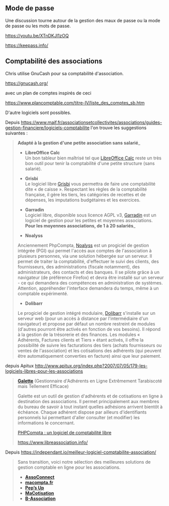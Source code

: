 
## Mode de passe

Une discussion tourne autour de la gestion des maux de passe ou la mode de passe ou les mots de passe. 

https://youtu.be/XTnDKJl1zOQ

https://keepass.info/

## Comptabilité des associations

Chris utilise GnuCash pour sa comptabilité d'association. 

https://gnucash.org/

avec un plan de comptes inspirés de ceci

https://www.plancomptable.com/titre-IV/liste_des_comptes_sb.htm

D'autre logiciels sont possibles. 

Depuis https://www.maif.fr/associationsetcollectivites/associations/guides-gestion-financiere/logiciels-comptabilite l'on trouve les suggestions suivantes :

> **Adapté à la gestion d'une petite association sans salarié**_
> 
> - **LibreOffice Calc**   
>     Un bon tableur bien maîtrisé tel que [LibreOffice Calc](https://fr.libreoffice.org/discover/calc/ "LibreOffice Calc") reste un très bon outil pour tenir la comptabilité d'une petite structure (sans salarié).
> - **Grisbi**  
>     Le logiciel libre [Grisbi](http://www.grisbi.org/ "Grisbi") vous permettra de faire une comptabilité dite « de caisse ». Respectant les règles de la comptabilité française, il gère les tiers, les catégories de recettes et de dépenses, les imputations budgétaires et les exercices. 
> - **Garradin**  
>     Logiciel libre, disponible sous licence AGPL v3, [Garradin](http://dev.kd2.org/garradin/ "Garradin") est un logiciel de gestion pour les petites et moyennes associations.
> **Pour les moyennes associations, de 1 à 20 salariés**_
> 
> - **Noalyss**
> 
> Anciennement PhpCompta, [Noalyss](https://www.noalyss.eu/ "Noalyss") est un progiciel de gestion intégrée (PGI) qui permet l'accès aux comptes de l'association à plusieurs personnes, via une solution hébergée sur un serveur. Il permet de traiter la comptabilité, d'effectuer le suivi des clients, des fournisseurs, des administrations (fiscale notamment), des administrateurs, des contacts et des banques. Il se pilote grâce à un navigateur (de préférence Firefox) et devra être installé sur un serveur - ce qui demandera des compétences en administration de systèmes. Attention, appréhender l'interface demandera du temps, même à un comptable expérimenté.
> 
> - **Dolibarr**
> 
> Le progiciel de gestion intégré modulaire, [Dolibarr](https://www.dolibarr.fr/ "Dolibarr") s'installe sur un serveur web (pour un accès à distance par l'intermédiaire d'un navigateur) et propose par défaut un nombre restreint de modules (d'autres pourront être activés en fonction de vos besoins). Il répond à la gestion de la trésorerie et des finances. Les modules « Adhérents, Factures clients et Tiers » étant activés, il offre la possibilité de suivre les facturations des tiers (achats fournisseurs ou ventes de l'association) et les cotisations des adhérents (qui peuvent être automatiquement converties en facture) ainsi que leur paiement.

depuis Apitux http://www.apitux.org/index.php?2007/07/05/179-les-logiciels-libres-pour-les-associations

> **[Galette](http://galette.tuxfamily.org/)** (Gestionnaire d'Adhérents en Ligne Extrêmement Tarabiscoté mais Tellement Efficace)
> 
> Galette est un outil de gestion d'adhérents et de cotisations en ligne à destination des associations. Il permet principalement aux membres du bureau de savoir à tout instant quelles adhésions arrivent bientôt à échéance. Chaque adhérent dispose par ailleurs d'identifiants personnels lui permettant d'aller consulter (et modifier) les informations le concernant.
> 
> [PHPCompta : un logiciel de comptabilité libre](http://www.apitux.org/index.php?2007/09/24/208-phpcompta-un-logiciel-de-comptabilite-libre)
> 
> https://www.libreassociation.info/

Depuis https://independant.io/meilleur-logiciel-comptabilite-association/

> Sans transition, voici notre sélection des meilleures solutions de gestion comptable en ligne pour les associations.
> 
> - **[AssoConnect](https://independant.io/redirection/assoconnect/)**
> - **[macompta.fr](https://independant.io/redirection/macompta/association)**
> - **[Pep’s Up](https://independant.io/redirection/pepsup/)**
> - **[MaCotisation](https://independant.io/redirection/macotisation/)**
> - **[B-Association](https://independant.io/avis/b-association/)**

